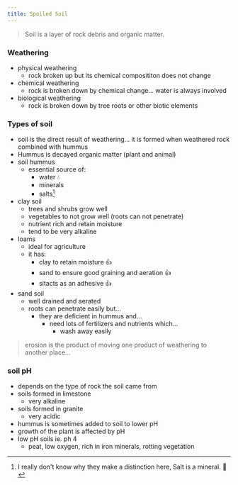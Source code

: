 ```yaml
---
title: Spoiled Soil
---
```

[^1]: I really don't know why they make a distinction here, Salt is a mineral. 🤨

> Soil is a layer of rock debris and organic matter.

### Weathering
- physical weathering
    - rock broken up but its chemical composititon does not change
- chemical weathering
    - rock is broken down by chemical change... water is always involved
- biological weathering
    - rock is broken down by tree roots or other biotic elements

### Types of soil
- soil is the direct result of weathering... it is formed when weathered rock combined with hummus
- Hummus is decayed organic matter (plant and animal)
- soil hummus
    - essential source of:
        - water 💧
        - minerals 
        - salts[^1] 
- clay soil
    - trees and shrubs grow well
    - vegetables to not grow well (roots can not penetrate)
    - nutrient rich and retain moisture
    - tend to be very alkaline
- loams
    - ideal for agriculture
    - it has:
        - clay to retain moisture 👍
        - sand to ensure good graining and aeration 👍
        - sitacts as an adhesive 👍
- sand soil
    - well drained and aerated
    - roots can penetrate easily but...
        - they are deficient in hummus and...
            - need lots of fertilizers and nutrients which...
                - wash away easily
> erosion is the product of moving one product of weathering to another place...

### soil pH
- depends on the type of rock the soil came from
- soils formed in limestone
    - very alkaline
- soils formed in granite
    - very acidic
- hummus is sometimes added to soil to lower pH
- growth of the plant is affected by pH
- low pH soils ie. ph 4
    - peat, low oxygen, rich in iron minerals, rotting vegetation
    
